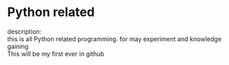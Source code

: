 # Python related
description: <br />
this is all Python related programming. for may experiment and knowledge gaining<br />
This will be my first ever in github <br />

 

